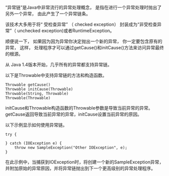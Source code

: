 “异常链”是Java中⾮常流⾏的异常处理概念， 是指在进⾏⼀个异常处理时抛出了另外⼀个异常， 由此产⽣了⼀个异常链条。 

该技术⼤多⽤于将“ 受检查异常” （ checked exception） 封装成为“⾮受检查异常”（ unchecked exception)或者RuntimeException。 

顺便说⼀下， 如果因为因为异常你决定抛出⼀个新的异常， 你⼀定要包含原有的异常， 这样， 处理程序才可以通过getCause()和initCause()⽅法来访问异常最终的根源。

从 Java 1.4版本开始，几乎所有的异常都支持异常链。

以下是Throwable中支持异常链的方法和构造函数。

    Throwable getCause()
    Throwable initCause(Throwable)
    Throwable(String, Throwable)
    Throwable(Throwable)
    
initCause和Throwable构造函数的Throwable参数是导致当前异常的异常。 getCause返回导致当前异常的异常，initCause设置当前异常的原因。

以下示例显示如何使用异常链。

    try {
    
    } catch (IOException e) {
        throw new SampleException("Other IOException", e);
    }
    
在此示例中，当捕获到IOException时，将创建一个新的SampleException异常，并附加原始的异常原因，并将异常链抛出到下一个更高级别的异常处理程序。